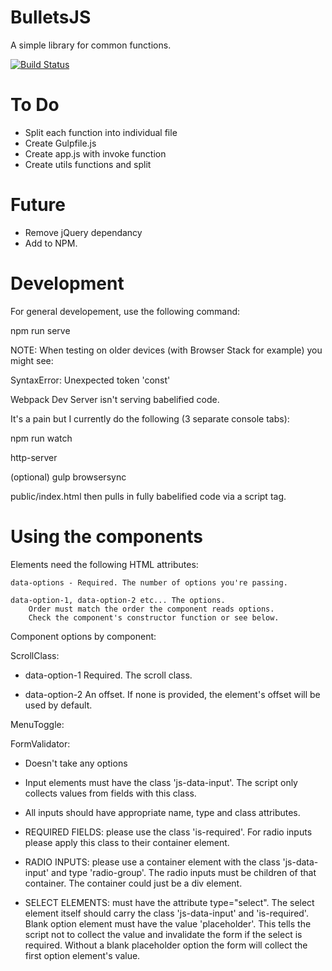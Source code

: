 # BulletsJS
A simple library for common functions.

[![Build Status](https://travis-ci.org/brightonmike/BulletsJS.svg?branch=master)](https://travis-ci.org/brightonmike/BulletsJS)

To Do
======

- Split each function into individual file
- Create Gulpfile.js
- Create app.js with invoke function
- Create utils functions and split


Future
======

- Remove jQuery dependancy
- Add to NPM.




Development
===========

For general developement, use the following command:

npm run serve


NOTE:
When testing on older devices (with Browser Stack for example) you might see:

SyntaxError: Unexpected token 'const'

Webpack Dev Server isn't serving babelified code.

It's a pain but I currently do the following (3 separate console tabs):

npm run watch

http-server

(optional)
gulp browsersync

public/index.html then pulls in fully babelified code via a script tag.



Using the components
====================

Elements need the following HTML attributes:
	
	data-options - Required. The number of options you're passing.

	data-option-1, data-option-2 etc... The options. 
		Order must match the order the component reads options. 
		Check the component's constructor function or see below.


Component options by component:


ScrollClass:

- data-option-1 Required. The scroll class.

- data-option-2 An offset. If none is provided, the element's offset 
	will be used by default.



MenuToggle:



FormValidator:

- Doesn't take any options

- Input elements must have the class 'js-data-input'. The script only collects values from fields with this class.

- All inputs should have appropriate name, type and class attributes.

- REQUIRED FIELDS: please use the class 'is-required'. For radio inputs please apply this class to their container element.

- RADIO INPUTS: please use a container element with the class 'js-data-input' and type 'radio-group'. The radio inputs must be children of that container. The container could just be a div element.

- SELECT ELEMENTS: must have the attribute type="select". The select element itself should carry the class 'js-data-input' and 'is-required'. Blank option element must have the value 'placeholder'. This tells the script not to collect the value and invalidate the form if the select is required. Without a blank placeholder option the form will collect the first option element's value. 





